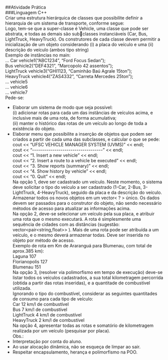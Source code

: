 
##Atividade Prática  
###Linguagem C++  
Criar uma estrutura hierárquica de classes que possibilite definir a hierarquia de um sistema de
transporte, conforme segue:  
Logo, tem-se que a super-classe é Vehicle, uma classe que pode ser abstrata, e todas as demais são subclasses instanciáveis (Car, Bus, LightTruck, HeavyTruck). Os construtores de cada classe devem permitir
a inicialização de um objeto considerando (i) a placa do veículo e uma (ii) descrição do veículo (ambos
tipo string)  
Exemplo de instâncias no main:  
…
Car vehicle1(“ABC1234”, “Ford Focus Sedan”);  
Bus vehicle2(“DEF4321”, “Marcopolo 42 assentos”);  
LightTruck vehicle3(“GHI1123, “Caminhão Baú Agrale 15ton”);  
HeavyTruck vehicle4(“ZAS4332”, “Carreta Mercedes 25ton”);  
… vehicle5  
… vehicle6  
… vehicle7  
Pede-se:  
- Elaborar um sistema de modo que seja possível:  
(i) adicionar rotas para cada um das instâncias de veículos acima, e inclusive mais de uma rota, de
forma acumulativa;  
(ii) manter o histórico das rotas de um veículo ao longo de toda a existência do objeto.  
- Elaborar menu que possibilite a inserção de objetos que podem ser criados a partir de cada uma
das subclasses, e calcular o que se pede:  
cout << “UFSC VEHICLE MANAGER SYSTEM (UVMS)” << endl;  
cout << “-----------------------------------” << endl;  
cout << “1. Insert a new vehicle” << endl;  
cout << “2. Insert a route to a vehicle be executed” << endl;  
cout << “3. Show reports (summary)” << endl;  
cout << “4. Show history by vehicle” << endl;  
cout << “0. Quit” << endl;  
Na opção 1, deve ser cadastrado um veículo. Neste momento, o sistema deve solicitar o tipo do
veículo a ser cadastrado (1-Car, 2-Bus, 3-LightTruck, 4-HeavyTruck), seguido da placa e da
descrição do veículo. Armazenar todos os novos objetos em um vector< ? > único. Os dados
devem ser passados para o construtor do objeto, não sendo necessário métodos de acesso para
atualizar as informações acima.  
Na opção 2, deve-se selecionar um veículo pela sua placa, e atribuir uma rota que o mesmo
executará. A rota é simplesmente uma sequência de cidades com as distâncias (sugestão:
vector<pair<string,float>> ). Mais de uma rota pode ser atribuída a um veículo, e o mesmo
deverá armazenar todas. Deve ser inserida no objeto por método de acesso.  
Exemplo de rota em Km de Araranguá para Blumenau, com total de aprox.385 km):  
Laguna 107  
Florianopolis 127  
Blumenau 151  
Na opção 3, (resolver via polimorfismo em tempo de execução) deve-se listar todos os veículos
cadastrados, a sua total kilometragem percorrida (obtida a partir das rotas inseridas), e a
quantitade de combustível utilizada.  
Ignorando o tipo do combustível, considerar as seguintes quantitades de consumo para cada
tipo de veículo:  
Car 12 km/l de combustível  
Bus 7 km/l de combustível  
LightTruck 4 km/l de combustível  
HeavyTruck 2 km/l de combustível  
Na opção 4, apresentar todas as rotas e somatório de kilometragem realizada por um veículo
(pesquisar por placa).  
Obs.:   
- Interpretação por conta do aluno.
- Ao usar alocação dinâmica, não se esqueça de limpar ao sair.
- Respeitar encapsulamento, herança e polimorfismo na POO.

